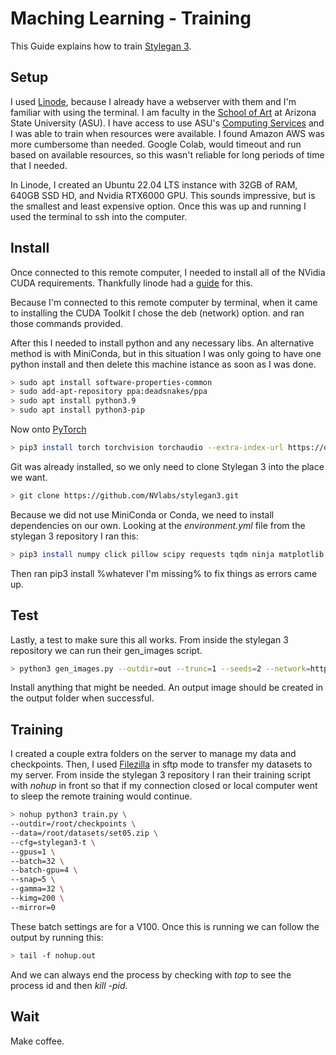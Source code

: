 # Maching Learning - Training

This Guide explains how to train [Stylegan 3](https://github.com/NVlabs/stylegan3).

## Setup

I used [Linode](https://www.linode.com), because I already have a webserver with them and I'm familiar with using the terminal. I am faculty in the [School of Art](https://art.asu.edu) at Arizona State University (ASU). I have access to use ASU's [Computing Services](https://cores.research.asu.edu/research-computing/about) and I was able to train when resources were available. I found Amazon AWS was more cumbersome than needed. Google Colab, would timeout and run based on available resources, so this wasn't reliable for long periods of time that I needed.

In Linode, I created an Ubuntu 22.04 LTS instance with 32GB of RAM, 640GB SSD HD, and Nvidia RTX6000 GPU. This sounds impressive, but is the smallest and least expensive option. Once this was up and running I used the terminal to ssh into the computer.

## Install

Once connected to this remote computer, I needed to install all of the NVidia CUDA requirements. Thankfully linode had a [guide](https://www.linode.com/docs/products/compute/gpu/guides/install-nvidia-cuda/) for this.

Because I'm connected to this remote computer by terminal, when it came to installing the CUDA Toolkit I chose the deb (network) option. and ran those commands provided.

After this I needed to install python and any necessary libs. An alternative method is with MiniConda, but in this situation I was only going to have one python install and then delete this machine istance as soon as I was done.

```bash
> sudo apt install software-properties-common
> sudo add-apt-repository ppa:deadsnakes/ppa
> sudo apt install python3.9
> sudo apt install python3-pip
```

Now onto [PyTorch](https://pytorch.org/get-started/locally/)

```bash
> pip3 install torch torchvision torchaudio --extra-index-url https://download.pytorch.org/whl/cu113
```

Git was already installed, so we only need to clone Stylegan 3 into the place we want.

```bash
> git clone https://github.com/NVlabs/stylegan3.git
```

Because we did not use MiniConda or Conda, we need to install dependencies on our own. Looking at the _environment.yml_ file from the stylegan 3 repository I ran this:

```bash
> pip3 install numpy click pillow scipy requests tqdm ninja matplotlib imageio
```

Then ran pip3 install %whatever I'm missing% to fix things as errors came up.


## Test

Lastly, a test to make sure this all works. From inside the stylegan 3 repository we can run their gen_images script.
```bash
> python3 gen_images.py --outdir=out --trunc=1 --seeds=2 --network=https://api.ngc.nvidia.com/v2/models/nvidia/research/stylegan3/versions/1/files/stylegan3-r-afhqv2-512x512.pkl
```

Install anything that might be needed. An output image should be created in the output folder when successful.

## Training

I created a couple extra folders on the server to manage my data and checkpoints. Then, I used [Filezilla](https://filezilla-project.org) in sftp mode to transfer my datasets to my server. From inside the stylegan 3 repository I ran their training script with _nohup_ in front so that if my connection closed or local computer went to sleep the remote training would continue.

```bash 
> nohup python3 train.py \
--outdir=/root/checkpoints \
--data=/root/datasets/set05.zip \
--cfg=stylegan3-t \
--gpus=1 \
--batch=32 \
--batch-gpu=4 \
--snap=5 \
--gamma=32 \
--kimg=200 \
--mirror=0
```

These batch settings are for a V100. Once this is running we can follow the output by running this:

```bash
> tail -f nohup.out
```

And we can always end the process by checking with _top_ to see the process id and then _kill -pid_.

## Wait

Make coffee.
